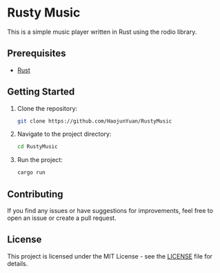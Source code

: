 # Rusty Music

This is a simple music player written in Rust using the rodio library.

## Prerequisites

- [Rust](https://www.rust-lang.org/)

## Getting Started

1. Clone the repository:

   ```bash
   git clone https://github.com/HaojunYuan/RustyMusic
   ```

2. Navigate to the project directory:

   ```bash
   cd RustyMusic
   ```

3. Run the project:

   ```bash
   cargo run
   ```

## Contributing

If you find any issues or have suggestions for improvements, feel free to open an issue or create a pull request.

## License

This project is licensed under the MIT License - see the [LICENSE](LICENSE) file for details.
